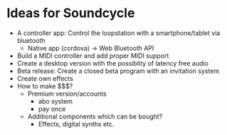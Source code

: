 # Ideas for Soundcycle
- A controller app: Control the loopstation with a smartphone/tablet via bluetooth
  - Native app (cordova) -> Web Bluetooth API
- Build a MIDI controller and add proper MIDI support
- Create a desktop version with the possiblity of latency free audio
- Beta release: Create a closed beta program with an invitation system
- Create own effects
- How to make $$$?
  - Premium version/accounts
    - abo system
    - pay once
  - Additional components which can be bought?
    - Effects, digital synths etc.
